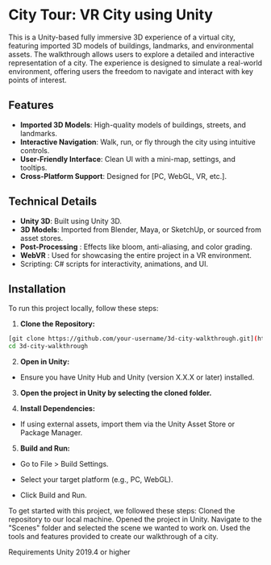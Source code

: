 
# City Tour: VR City using Unity

This is a Unity-based fully immersive 3D experience of a virtual city, featuring imported 3D models of buildings, landmarks, and environmental assets. The walkthrough allows users to explore a detailed and interactive representation of a city. The experience is designed to simulate a real-world environment, offering users the freedom to navigate and interact with key points of interest.

## Features
- **Imported 3D Models**: High-quality models of buildings, streets, and landmarks.
- **Interactive Navigation**: Walk, run, or fly through the city using intuitive controls.
- **User-Friendly Interface**: Clean UI with a mini-map, settings, and tooltips.
- **Cross-Platform Support**: Designed for [PC, WebGL, VR, etc.].

## Technical Details
- **Unity 3D**: Built using Unity 3D.
- **3D Models**: Imported from Blender, Maya, or SketchUp, or sourced from asset stores.
- **Post-Processing** : Effects like bloom, anti-aliasing, and color grading.
- **WebVR** : Used for showcasing the entire project in a VR environment.
- Scripting: C# scripts for interactivity, animations, and UI.

## Installation
To run this project locally, follow these steps:

1. **Clone the Repository:**

```bash
[git clone https://github.com/your-username/3d-city-walkthrough.git](https://github.com/techyanimal/city-tour.git)
cd 3d-city-walkthrough
```

2. **Open in Unity:**
 - Ensure you have Unity Hub and Unity (version X.X.X or later) installed.

3. **Open the project in Unity by selecting the cloned folder.**

4. **Install Dependencies:**

- If using external assets, import them via the Unity Asset Store or Package Manager.

5. **Build and Run:**

- Go to File > Build Settings.

- Select your target platform (e.g., PC, WebGL).

- Click Build and Run.

To get started with this project, we followed these steps:
Cloned the repository to our local machine.
Opened the project in Unity.
Navigate to the "Scenes" folder and selected the scene we wanted to work on.
Used the tools and features provided to create our walkthrough of a city.

Requirements
Unity 2019.4 or higher
